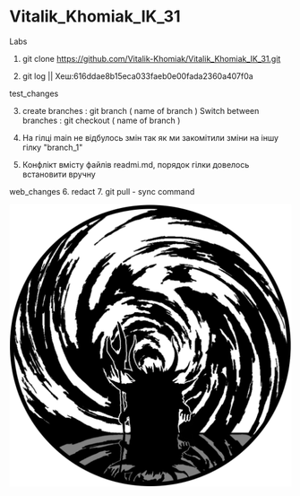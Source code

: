 # Vitalik_Khomiak_IK_31
Labs

1. git clone https://github.com/Vitalik-Khomiak/Vitalik_Khomiak_IK_31.git

2. git log     || Хеш:616ddae8b15eca033faeb0e00fada2360a407f0a

test_changes

3. create branches         : git branch   ( name of branch ) 
   Switch between branches : git checkout ( name of branch ) 
4. На гілці main не відбулось змін так як ми закомітили зміни на іншу гілку "branch_1"

5. Конфлікт вмісту файлів readmi.md, порядок гілки довелось встановити вручну

web_changes
6. redact
7. git pull - sync command


![Logo](https://github.com/Vitalik-Khomiak/Vitalik_Khomiak_IK_31/blob/main/lab_1/ArtLab.png "ArtLab")
